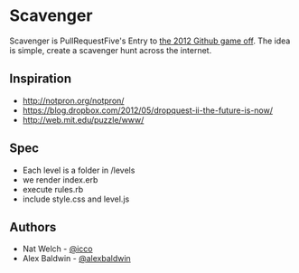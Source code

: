 # Scavenger

Scavenger is PullRequestFive's Entry to [the 2012 Github game off](https://github.com/blog/1303-github-game-off). The idea is simple, create a scavenger hunt across the internet.

## Inspiration

 * http://notpron.org/notpron/
 * https://blog.dropbox.com/2012/05/dropquest-ii-the-future-is-now/
 * http://web.mit.edu/puzzle/www/

## Spec


 * Each level is a folder in /levels
 * we render index.erb
 * execute rules.rb
 * include style.css and level.js

## Authors

 * Nat Welch - [@icco](http://natwelch.com)
 * Alex Baldwin - [@alexbaldwin](http://alexbaldw.in)
